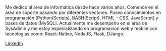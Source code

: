 Me dedico al área de informática desde hace varios años. Comencé en el área de soporte pasando por diferentes sectores. 
Poseo conocimientos en programación [Python(Scripts), BASH(Script), HTML - CSS, JavaScript] y bases de datos [MySQL]. 
Actualmente me desempeño en el área de SysAdmin y me estoy especializando en programacion web y mobile con tecnologias como: 
React-Native, NodeJS, Flask, DJango.



[LinkedIn](https://www.linkedin.com/in/roseabdev/)

